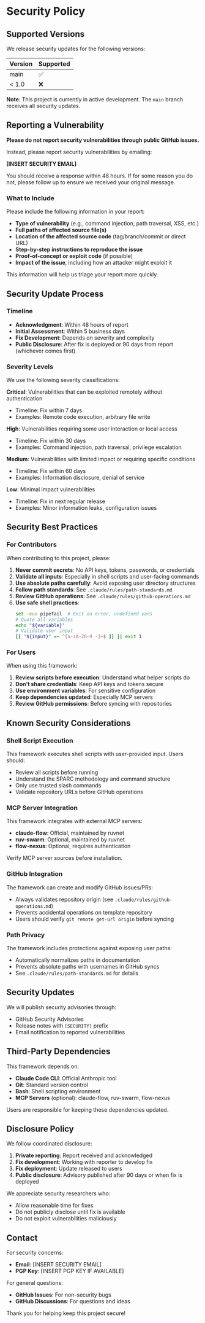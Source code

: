 # Security Policy

## Supported Versions

We release security updates for the following versions:

| Version | Supported          |
| ------- | ------------------ |
| main    | :white_check_mark: |
| < 1.0   | :x:                |

**Note**: This project is currently in active development. The `main` branch receives all security updates.

## Reporting a Vulnerability

**Please do not report security vulnerabilities through public GitHub issues.**

Instead, please report security vulnerabilities by emailing:

**[INSERT SECURITY EMAIL]**

You should receive a response within 48 hours. If for some reason you do not, please follow up to ensure we received your original message.

### What to Include

Please include the following information in your report:

- **Type of vulnerability** (e.g., command injection, path traversal, XSS, etc.)
- **Full paths of affected source file(s)**
- **Location of the affected source code** (tag/branch/commit or direct URL)
- **Step-by-step instructions to reproduce the issue**
- **Proof-of-concept or exploit code** (if possible)
- **Impact of the issue**, including how an attacker might exploit it

This information will help us triage your report more quickly.

## Security Update Process

### Timeline

- **Acknowledgment**: Within 48 hours of report
- **Initial Assessment**: Within 5 business days
- **Fix Development**: Depends on severity and complexity
- **Public Disclosure**: After fix is deployed or 90 days from report (whichever comes first)

### Severity Levels

We use the following severity classifications:

**Critical**: Vulnerabilities that can be exploited remotely without authentication
- Timeline: Fix within 7 days
- Examples: Remote code execution, arbitrary file write

**High**: Vulnerabilities requiring some user interaction or local access
- Timeline: Fix within 30 days
- Examples: Command injection, path traversal, privilege escalation

**Medium**: Vulnerabilities with limited impact or requiring specific conditions
- Timeline: Fix within 60 days
- Examples: Information disclosure, denial of service

**Low**: Minimal impact vulnerabilities
- Timeline: Fix in next regular release
- Examples: Minor information leaks, configuration issues

## Security Best Practices

### For Contributors

When contributing to this project, please:

1. **Never commit secrets**: No API keys, tokens, passwords, or credentials
2. **Validate all inputs**: Especially in shell scripts and user-facing commands
3. **Use absolute paths carefully**: Avoid exposing user directory structures
4. **Follow path standards**: See `.claude/rules/path-standards.md`
5. **Review GitHub operations**: See `.claude/rules/github-operations.md`
6. **Use safe shell practices**:
   ```bash
   set -euo pipefail  # Exit on error, undefined vars
   # Quote all variables
   echo "${variable}"
   # Validate user input
   [[ "${input}" =~ ^[a-zA-Z0-9_-]+$ ]] || exit 1
   ```

### For Users

When using this framework:

1. **Review scripts before execution**: Understand what helper scripts do
2. **Don't share credentials**: Keep API keys and tokens secure
3. **Use environment variables**: For sensitive configuration
4. **Keep dependencies updated**: Especially MCP servers
5. **Review GitHub permissions**: Before syncing with repositories

## Known Security Considerations

### Shell Script Execution

This framework executes shell scripts with user-provided input. Users should:
- Review all scripts before running
- Understand the SPARC methodology and command structure
- Only use trusted slash commands
- Validate repository URLs before GitHub operations

### MCP Server Integration

This framework integrates with external MCP servers:
- **claude-flow**: Official, maintained by ruvnet
- **ruv-swarm**: Optional, maintained by ruvnet
- **flow-nexus**: Optional, requires authentication

Verify MCP server sources before installation.

### GitHub Integration

The framework can create and modify GitHub issues/PRs:
- Always validates repository origin (see `.claude/rules/github-operations.md`)
- Prevents accidental operations on template repository
- Users should verify `git remote get-url origin` before syncing

### Path Privacy

The framework includes protections against exposing user paths:
- Automatically normalizes paths in documentation
- Prevents absolute paths with usernames in GitHub syncs
- See `.claude/rules/path-standards.md` for details

## Security Updates

We will publish security advisories through:
- GitHub Security Advisories
- Release notes with `[SECURITY]` prefix
- Email notification to reported vulnerabilities

## Third-Party Dependencies

This framework depends on:
- **Claude Code CLI**: Official Anthropic tool
- **Git**: Standard version control
- **Bash**: Shell scripting environment
- **MCP Servers** (optional): claude-flow, ruv-swarm, flow-nexus

Users are responsible for keeping these dependencies updated.

## Disclosure Policy

We follow coordinated disclosure:
1. **Private reporting**: Report received and acknowledged
2. **Fix development**: Working with reporter to develop fix
3. **Fix deployment**: Update released to users
4. **Public disclosure**: Advisory published after 90 days or when fix is deployed

We appreciate security researchers who:
- Allow reasonable time for fixes
- Do not publicly disclose until fix is available
- Do not exploit vulnerabilities maliciously

## Contact

For security concerns:
- **Email**: [INSERT SECURITY EMAIL]
- **PGP Key**: [INSERT PGP KEY IF AVAILABLE]

For general questions:
- **GitHub Issues**: For non-security bugs
- **GitHub Discussions**: For questions and ideas

Thank you for helping keep this project secure!
